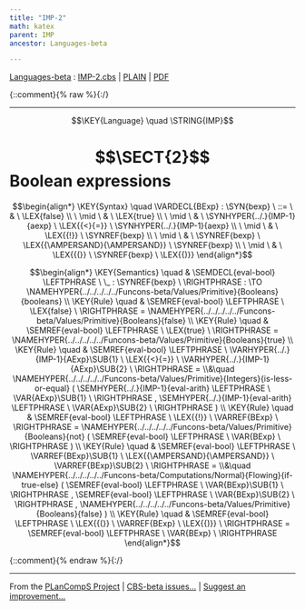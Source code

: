 ```yaml
---
title: "IMP-2"
math: katex
parent: IMP
ancestor: Languages-beta

---
```

[Languages-beta] : [IMP-2.cbs] \| [PLAIN] \| [PDF]

{::comment}{% raw %}{:/}


----

$$\KEY{Language} \quad \STRING{IMP}$$

# $$\SECT{2}$$ Boolean expressions
           


$$\begin{align*}
  \KEY{Syntax} \quad
    \VARDECL{BExp} : \SYN{bexp}
      \ ::= \ & \
      \LEX{false} \\
      \ \mid \ & \ \LEX{true} \\
      \ \mid \ & \ \SYNHYPER{../.}{IMP-1}{aexp} \ \LEX{{<}{=}} \ \SYNHYPER{../.}{IMP-1}{aexp} \\
      \ \mid \ & \ \LEX{{!}} \ \SYNREF{bexp} \\
      \ \mid \ & \ \SYNREF{bexp} \ \LEX{{\AMPERSAND}{\AMPERSAND}} \ \SYNREF{bexp} \\
      \ \mid \ & \ \LEX{{(}} \ \SYNREF{bexp} \ \LEX{{)}}
\end{align*}$$

$$\begin{align*}
  \KEY{Semantics} \quad
  & \SEMDECL{eval-bool} \LEFTPHRASE \ \_ : \SYNREF{bexp} \ \RIGHTPHRASE  
    :  \TO \NAMEHYPER{../../../../../Funcons-beta/Values/Primitive}{Booleans}{booleans} 
\\
  \KEY{Rule} \quad
    & \SEMREF{eval-bool} \LEFTPHRASE \
                            \LEX{false} \
                          \RIGHTPHRASE  = 
      \NAMEHYPER{../../../../../Funcons-beta/Values/Primitive}{Booleans}{false}
\\
  \KEY{Rule} \quad
    & \SEMREF{eval-bool} \LEFTPHRASE \
                            \LEX{true} \
                          \RIGHTPHRASE  = 
      \NAMEHYPER{../../../../../Funcons-beta/Values/Primitive}{Booleans}{true}
\\
  \KEY{Rule} \quad
    & \SEMREF{eval-bool} \LEFTPHRASE \
                            \VARHYPER{../.}{IMP-1}{AExp}\SUB{1} \ \LEX{{<}{=}} \ \VARHYPER{../.}{IMP-1}{AExp}\SUB{2} \
                          \RIGHTPHRASE  = \\&\quad
      \NAMEHYPER{../../../../../Funcons-beta/Values/Primitive}{Integers}{is-less-or-equal}
        (  \SEMHYPER{../.}{IMP-1}{eval-arith} \LEFTPHRASE \
                                    \VAR{AExp}\SUB{1} \
                                  \RIGHTPHRASE , 
               \SEMHYPER{../.}{IMP-1}{eval-arith} \LEFTPHRASE \
                                    \VAR{AExp}\SUB{2} \
                                  \RIGHTPHRASE  )
\\
  \KEY{Rule} \quad
    & \SEMREF{eval-bool} \LEFTPHRASE \
                            \LEX{{!}} \ \VARREF{BExp} \
                          \RIGHTPHRASE  = 
      \NAMEHYPER{../../../../../Funcons-beta/Values/Primitive}{Booleans}{not}
        (  \SEMREF{eval-bool} \LEFTPHRASE \
                                    \VAR{BExp} \
                                  \RIGHTPHRASE  )
\\
  \KEY{Rule} \quad
    & \SEMREF{eval-bool} \LEFTPHRASE \
                            \VARREF{BExp}\SUB{1} \ \LEX{{\AMPERSAND}{\AMPERSAND}} \ \VARREF{BExp}\SUB{2} \
                          \RIGHTPHRASE  = \\&\quad
      \NAMEHYPER{../../../../../Funcons-beta/Computations/Normal}{Flowing}{if-true-else}
        (  \SEMREF{eval-bool} \LEFTPHRASE \
                                    \VAR{BExp}\SUB{1} \
                                  \RIGHTPHRASE , 
               \SEMREF{eval-bool} \LEFTPHRASE \
                                    \VAR{BExp}\SUB{2} \
                                  \RIGHTPHRASE , 
               \NAMEHYPER{../../../../../Funcons-beta/Values/Primitive}{Booleans}{false} )
\\
  \KEY{Rule} \quad
    & \SEMREF{eval-bool} \LEFTPHRASE \
                            \LEX{{(}} \ \VARREF{BExp} \ \LEX{{)}} \
                          \RIGHTPHRASE  = 
      \SEMREF{eval-bool} \LEFTPHRASE \
                            \VAR{BExp} \
                          \RIGHTPHRASE 
\end{align*}$$



[Funcons-beta]: /CBS-beta/math/Funcons-beta
  "FUNCONS-BETA"
[Unstable-Funcons-beta]: /CBS-beta/math/Unstable-Funcons-beta
  "UNSTABLE-FUNCONS-BETA"
[Languages-beta]: /CBS-beta/math/Languages-beta
  "LANGUAGES-BETA"
[Unstable-Languages-beta]: /CBS-beta/math/Unstable-Languages-beta
  "UNSTABLE-LANGUAGES-BETA"
[CBS-beta]: /CBS-beta
  "CBS-BETA"
[IMP-2.cbs]: https://github.com/plancomps/CBS-beta/blob/math/Languages-beta/IMP/IMP-cbs/IMP/IMP-2/IMP-2.cbs
  "CBS SOURCE FILE ON GITHUB"
[PLAIN]: /CBS-beta/docs/Languages-beta/IMP/IMP-cbs/IMP/IMP-2
  "CBS SOURCE WEB PAGE"
 [PRETTY]: /CBS-beta/math/Languages-beta/IMP/IMP-cbs/IMP/IMP-2
  "CBS-KATEX WEB PAGE"
[PDF]: https://github.com/plancomps/CBS-beta/blob/math/Languages-beta/IMP/IMP-cbs/IMP/IMP-2/IMP-2.pdf
  "CBS-LATEX PDF FILE"
[PLanCompS Project]: https://plancomps.github.io
  "PROGRAMMING LANGUAGE COMPONENTS AND SPECIFICATIONS PROJECT HOME PAGE"
{::comment}{% endraw %}{:/}


____

From the [PLanCompS Project] | [CBS-beta issues...] | [Suggest an improvement...]

[CBS-beta issues...]: https://github.com/plancomps/CBS-beta/issues
  "CBS-BETA ISSUE REPORTS ON GITHUB"
[Suggest an improvement...]: mailto:plancomps@gmail.com?Subject=CBS-beta%20-%20comment&Body=Re%3A%20CBS-beta%20specification%20at%20IMP/IMP-2/IMP-2.cbs%0A%0AComment/Query/Issue/Suggestion%3A%0A%0A%0ASignature%3A%0A
  "GENERATE AN EMAIL TEMPLATE"
